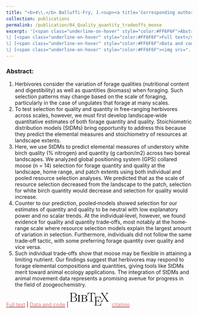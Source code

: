 ```yaml
---
title: "<b>4\\.</b> Balluffi-Fry, J.<sup><a title='Corresponding author'>✉</a></sup>, Leroux, S. J., Wiersma, Y. F., Heckford, T. R., <u>Rizzuto, M.</u>, Richmond, I. C., Vander Wal, E. (2020) **Quantity-quality trade-offs revealed using a multiscale test of herbivore resource selection on elemental landscapes.** Ecology and Evolution, 10, 13847--13859. <img src='../images/open_access.png'>"
collection: publications
permalink: /publication/04_Quality_quantity_tradeoffs_moose
excerpt: '[<span class="underline-on-hover" style="color:#FF6F6F">Abstract</span>](../publication/04_Quality_quantity_tradeoffs_moose)
\| [<span class="underline-on-hover" style="color:#FF6F6F">Full text</span>](https://doi.org/10.1002/ece3.6975)
\| [<span class="underline-on-hover" style="color:#FF6F6F">Data and code</span>](https://github.com/jballuffi/MooseForagingStoichiometry)
\| [<span class="underline-on-hover" style="color:#FF6F6F"><img src="../images/bibtex.svg">citation</span>](../bibtex/04_Quality_quantity_tradeoffs_moose.bib)'
---
```


### Abstract:

<ol>
  <li>Herbivores consider the variation of forage qualities (nutritional content and digestibility) as well as quantities (biomass) when foraging. Such selection patterns may change based on the scale of foraging, particularly in the case of ungulates that forage at many scales.</li>
  <li>To test selection for quality and quantity in free‐ranging herbivores across scales, however, we must first develop landscape‐wide quantitative estimates of both forage quantity and quality. Stoichiometric distribution models (StDMs) bring opportunity to address this because they predict the elemental measures and stoichiometry of resources at landscape extents.</li>
  <li>Here, we use StDMs to predict elemental measures of understory white birch quality (% nitrogen) and quantity (g carbon/m2) across two boreal landscapes. We analyzed global positioning system (GPS) collared moose (n = 14) selection for forage quantity and quality at the landscape, home range, and patch extents using both individual and pooled resource selection analyses. We predicted that as the scale of resource selection decreased from the landscape to the patch, selection for white birch quantity would decrease and selection for quality would increase.</li>
  <li>Counter to our prediction, pooled‐models showed selection for our estimates of quantity and quality to be neutral with low explanatory power and no scalar trends. At the individual‐level, however, we found evidence for quality and quantity trade‐offs, most notably at the home‐range scale where resource selection models explain the largest amount of variation in selection. Furthermore, individuals did not follow the same trade‐off tactic, with some preferring forage quantity over quality and vice versa.</li>
  <li>Such individual trade‐offs show that moose may be flexible in attaining a limiting nutrient. Our findings suggest that herbivores may respond to forage elemental compositions and quantities, giving tools like StDMs merit toward animal ecology applications. The integration of StDMs and animal movement data represents a promising avenue for progress in the field of zoogeochemistry.</li>
</ol>

[<span class="underline-on-hover" style="color:#FF6F6F">Full text</span>](https://doi.org/10.1002/ece3.6975)
\| [<span class="underline-on-hover" style="color:#FF6F6F">Data and code</span>](https://github.com/jballuffi/MooseForagingStoichiometry)
\| [<span class="underline-on-hover" style="color:#FF6F6F"><img src="../images/bibtex.svg">citation</span>](../bibtex/04_Quality_quantity_tradeoffs_moose.bib)
